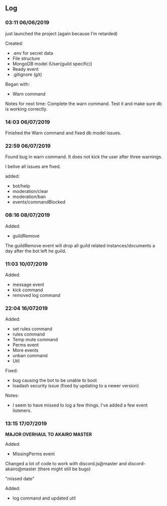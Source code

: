 ## Log

### 03:11 06/06/2019

just launched the project (again because I'm retarded)

Created:

- .env for secret data
- File structure
- MongoDB model (User(guild specific))
- Ready event
- .gitignore (git)

Began with:

- Warn command

Notes for next time:
Complete the warn command. Test it and make sure db is working correctly.

### 14:03 06/07/2019

Finished the Warn command and fixed db model issues.

### 22:59 06/07/2019

Found bug in warn command. It does not kick the user after three warnings.

I belive all issues are fixed.

added:

- bot/help
- moderation/clear
- moderation/ban
- events/commandBlocked

### 08:16 08/07/2019

Added:

- guildRemove

The guildRemove event will drop all guild related instances/documents a day after the bot left he guild.

### 11:03 10/07/2019

Added:

- message event
- kick command
- removed log command

### 22:04 16/072019

Added:

- set rules command
- rules command
- Temp mute command
- Perms event
- More events
- unban command
- Util

Fixed:

- bug causing the bot to be unable to boot
- loadash security issue (fixed by updating to a newer version)

Notes:

- I seem to have missed to log a few things. I've added a few event listeners.

### 13:15 17/07/2019

**MAJOR OVERHAUL TO AKAIRO MASTER**

Added:

- MissingPerms event

Changed a lot of code to work with discord.js@master and discord-akairo@master (there might still be bugs)

"missed date"

Added:

- log command and updated util
